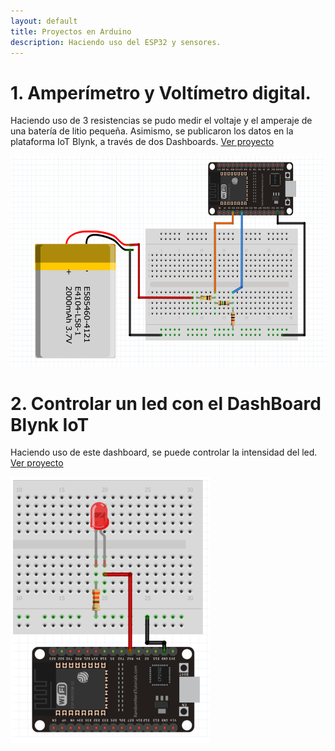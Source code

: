 ```yaml
---
layout: default
title: Proyectos en Arduino
description: Haciendo uso del ESP32 y sensores.
---
```


# 1. Amperímetro y Voltímetro digital.
Haciendo uso de 3 resistencias se pudo medir el voltaje y el amperaje de una batería de litio pequeña. Asimismo, se publicaron los datos en la plataforma IoT Blynk, a través de dos Dashboards. [Ver proyecto](/arduino_projects/voltimetro/voltimetro.html)


<img src="./voltimetro/foto_fritzing.png"  width="589.5" height="337">

# 2. Controlar un led con el DashBoard Blynk IoT
Haciendo uso de este dashboard, se puede controlar la intensidad del led. [Ver proyecto](/arduino_projects/led/led-archivo.html)

![](/arduino_projects/led/led_imagen.png)

